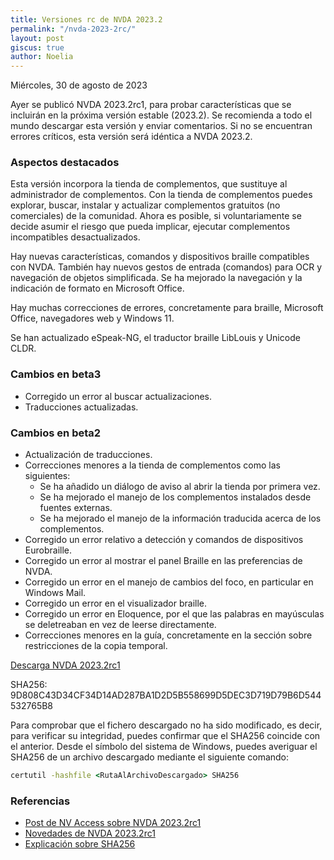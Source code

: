 ```yaml
---
title: Versiones rc de NVDA 2023.2
permalink: "/nvda-2023-2rc/"
layout: post
giscus: true
author: Noelia
---
```


<footer>Miércoles, 30 de agosto de 2023</footer>

Ayer se publicó NVDA 2023.2rc1, para probar características que se incluirán en la próxima versión estable (2023.2). Se recomienda a todo el mundo descargar esta versión y enviar comentarios. Si no se encuentran errores críticos, esta versión será idéntica a NVDA 2023.2.

### Aspectos destacados ###

Esta versión incorpora la tienda de complementos, que sustituye al administrador de complementos. Con la tienda de complementos puedes explorar, buscar, instalar y actualizar complementos gratuitos (no comerciales) de la comunidad. Ahora es posible, si voluntariamente se decide asumir el riesgo que pueda implicar, ejecutar complementos incompatibles desactualizados.

Hay nuevas características, comandos y dispositivos braille compatibles con NVDA. También hay nuevos gestos de entrada (comandos) para OCR y navegación de objetos simplificada. Se ha mejorado la navegación y la indicación de formato en Microsoft Office.

Hay muchas correcciones de errores, concretamente para braille, Microsoft Office, navegadores web y Windows 11.

Se han actualizado eSpeak-NG, el traductor braille LibLouis y Unicode CLDR.

### Cambios en beta3 ###

* Corregido un error al buscar actualizaciones.
* Traducciones actualizadas.

### Cambios en beta2 ###

* Actualización de traducciones.
* Correcciones menores a la tienda de complementos como las siguientes:
	* Se ha añadido un diálogo de aviso al abrir la tienda por primera vez.
	* Se ha mejorado el manejo de los complementos instalados desde fuentes externas.
	* Se ha mejorado el manejo de la información traducida acerca de los complementos.
* Corregido un error relativo a detección y comandos de dispositivos Eurobraille.
* Corregido un error al mostrar el panel Braille en las preferencias de NVDA.
* Corregido un error en el manejo de cambios del foco, en particular en Windows Mail.
* Corregido un error en el visualizador braille.
* Corregido un error en Eloquence, por el que las palabras en mayúsculas se deletreaban en vez de leerse directamente.
* Correcciones menores en la guía, concretamente en la sección sobre restricciones de la copia temporal.

[Descarga NVDA 2023.2rc1](https://www.nvaccess.org/files/nvda/releases/2023.2rc1/nvda_2023.2rc1.exe)

SHA256: 9D808C43D34CF34D14AD287BA1D2D5B558699D5DEC3D719D79B6D544532765B8

Para comprobar que el fichero descargado no ha sido modificado, es decir, para verificar su integridad, puedes confirmar que el SHA256 coincide con el anterior. Desde el símbolo del sistema de Windows, puedes averiguar el SHA256 de un archivo descargado mediante el siguiente comando:

```cmd
certutil -hashfile <RutaAlArchivoDescargado> SHA256
```

### Referencias ###

* [Post de NV Access sobre NVDA 2023.2rc1](https://www.nvaccess.org/files/nvda/releases/2023.2rc1/documentation/changes.html)
* [Novedades de NVDA 2023.2rc1](https://www.nvaccess.org/files/nvda/releases/2023.2rc1/documentation/es/changes.html)
* [Explicación sobre SHA256](https://criptomundo.com/que-es-sha-256)
